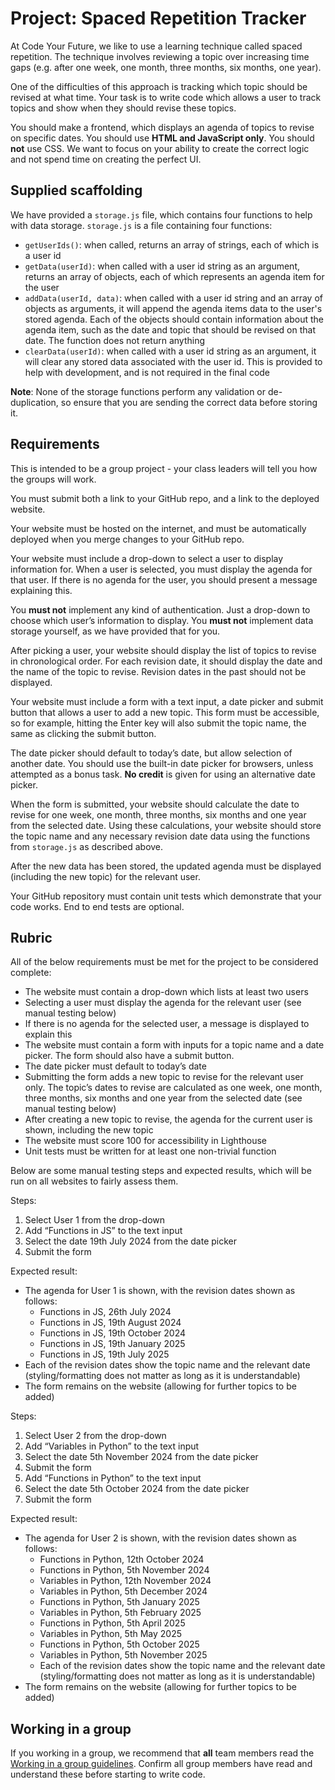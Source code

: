 # Project: Spaced Repetition Tracker

At Code Your Future, we like to use a learning technique called spaced repetition. The technique involves reviewing a topic over increasing time gaps (e.g. after one week, one month, three months, six months, one year).

One of the difficulties of this approach is tracking which topic should be revised at what time. Your task is to write code which allows a user to track topics and show when they should revise these topics.

You should make a frontend, which displays an agenda of topics to revise on specific dates. You should use **HTML and JavaScript only**. You should **not** use CSS. We want to focus on your ability to create the correct logic and not spend time on creating the perfect UI.

## Supplied scaffolding

We have provided a `storage.js` file, which contains four functions to help with data storage. `storage.js` is a file containing four functions:

- `getUserIds()`: when called, returns an array of strings, each of which is a user id
- `getData(userId)`: when called with a user id string as an argument, returns an array of objects, each of which represents an agenda item for the user
- `addData(userId, data)`: when called with a user id string and an array of objects as arguments, it will append the agenda items data to the user's stored agenda. Each of the objects should contain information about the agenda item, such as the date and topic that should be revised on that date. The function does not return anything
- `clearData(userId)`: when called with a user id string as an argument, it will clear any stored data associated with the user id. This is provided to help with development, and is not required in the final code

**Note**: None of the storage functions perform any validation or de-duplication, so ensure that you are sending the correct data before storing it.

## Requirements

This is intended to be a group project - your class leaders will tell you how the groups will work.

You must submit both a link to your GitHub repo, and a link to the deployed website.

Your website must be hosted on the internet, and must be automatically deployed when you merge changes to your GitHub repo.

Your website must include a drop-down to select a user to display information for. When a user is selected, you must display the agenda for that user. If there is no agenda for the user, you should present a message explaining this.

You **must not** implement any kind of authentication. Just a drop-down to choose which user’s information to display. You **must not** implement data storage yourself, as we have provided that for you.

After picking a user, your website should display the list of topics to revise in chronological order. For each revision date, it should display the date and the name of the topic to revise. Revision dates in the past should not be displayed.

Your website must include a form with a text input, a date picker and submit button that allows a user to add a new topic. This form must be accessible, so for example, hitting the Enter key will also submit the topic name, the same as clicking the submit button.

The date picker should default to today’s date, but allow selection of another date. You should use the built-in date picker for browsers, unless attempted as a bonus task. **No credit** is given for using an alternative date picker.

When the form is submitted, your website should calculate the date to revise for one week, one month, three months, six months and one year from the selected date. Using these calculations, your website should store the topic name and any necessary revision date data using the functions from `storage.js` as described above.

After the new data has been stored, the updated agenda must be displayed (including the new topic) for the relevant user.

Your GitHub repository must contain unit tests which demonstrate that your code works. End to end tests are optional.

## Rubric

All of the below requirements must be met for the project to be considered complete:

- The website must contain a drop-down which lists at least two users
- Selecting a user must display the agenda for the relevant user (see manual testing below)
- If there is no agenda for the selected user, a message is displayed to explain this
- The website must contain a form with inputs for a topic name and a date picker. The form should also have a submit button.
- The date picker must default to today’s date
- Submitting the form adds a new topic to revise for the relevant user only. The topic’s dates to revise are calculated as one week, one month, three months, six months and one year from the selected date (see manual testing below)
- After creating a new topic to revise, the agenda for the current user is shown, including the new topic
- The website must score 100 for accessibility in Lighthouse
- Unit tests must be written for at least one non-trivial function

Below are some manual testing steps and expected results, which will be run on all websites to fairly assess them.

Steps:

1. Select User 1 from the drop-down
1. Add “Functions in JS” to the text input
1. Select the date 19th July 2024 from the date picker
1. Submit the form

Expected result:

- The agenda for User 1 is shown, with the revision dates shown as follows:
  - Functions in JS, 26th July 2024
  - Functions in JS, 19th August 2024
  - Functions in JS, 19th October 2024
  - Functions in JS, 19th January 2025
  - Functions in JS, 19th July 2025
- Each of the revision dates show the topic name and the relevant date (styling/formatting does not matter as long as it is understandable)
- The form remains on the website (allowing for further topics to be added)

Steps:

1. Select User 2 from the drop-down
1. Add “Variables in Python” to the text input
1. Select the date 5th November 2024 from the date picker
1. Submit the form
1. Add “Functions in Python” to the text input
1. Select the date 5th October 2024 from the date picker
1. Submit the form

Expected result:

- The agenda for User 2 is shown, with the revision dates shown as follows:
  - Functions in Python, 12th October 2024
  - Functions in Python, 5th November 2024
  - Variables in Python, 12th November 2024
  - Variables in Python, 5th December 2024
  - Functions in Python, 5th January 2025
  - Variables in Python, 5th February 2025
  - Functions in Python, 5th April 2025
  - Variables in Python, 5th May 2025
  - Functions in Python, 5th October 2025
  - Variables in Python, 5th November 2025
  - Each of the revision dates show the topic name and the relevant date (styling/formatting does not matter as long as it is understandable)
- The form remains on the website (allowing for further topics to be added)

## Working in a group

If you working in a group, we recommend that **all** team members read the [Working in a group guidelines](../working-in-a-group.md). Confirm all group members have read and understand these before starting to write code.
